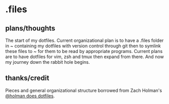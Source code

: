 # .files

## plans/thoughts

The start of my dotfiles. Current organizational plan is to have a .files folder in ~ containing my dotfiles with version control through git then to symlink these files to ~ for them to be read by appropriate programs. Current plans are to have dotfiles for vim, zsh and tmux then expand from there. And now my journey down the rabbit hole begins.

## thanks/credit

Pieces and general organizational structure borrowed from Zach Holman's [@holman does dotfiles](https://github.com/holman/dotfiles).
